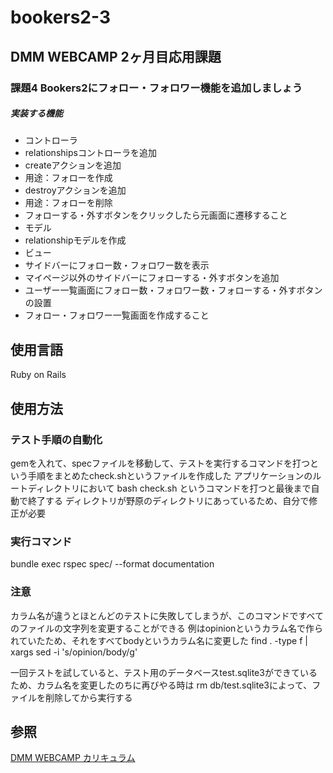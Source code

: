 # bookers2-3
## DMM WEBCAMP 2ヶ月目応用課題

### 課題4 Bookers2にフォロー・フォロワー機能を追加しましょう

##### 実装する機能
* コントローラ
* relationshipsコントローラを追加
* createアクションを追加
* 用途：フォローを作成
* destroyアクションを追加
* 用途：フォローを削除
* フォローする・外すボタンをクリックしたら元画面に遷移すること
* モデル
* relationshipモデルを作成
* ビュー
* サイドバーにフォロー数・フォロワー数を表示
* マイページ以外のサイドバーにフォローする・外すボタンを追加
* ユーザー一覧画面にフォロー数・フォロワー数・フォローする・外すボタンの設置
* フォロー・フォロワー一覧画面を作成すること

## 使用言語
Ruby on Rails

## 使用方法
### テスト手順の自動化
gemを入れて、specファイルを移動して、テストを実行するコマンドを打つという手順をまとめたcheck.shというファイルを作成した
アプリケーションのルートディレクトリにおいて
bash check.sh
というコマンドを打つと最後まで自動で終了する
ディレクトリが野原のディレクトリにあっているため、自分で修正が必要

### 実行コマンド
bundle exec rspec spec/ --format documentation

### 注意
カラム名が違うとほとんどのテストに失敗してしまうが、このコマンドですべてのファイルの文字列を変更することができる
例はopinionというカラム名で作られていたため、それをすべてbodyというカラム名に変更した
find . -type f | xargs sed -i 's/opinion/body/g'

一回テストを試していると、テスト用のデータベースtest.sqlite3ができているため、カラム名を変更したのちに再びやる時は
rm db/test.sqlite3によって、ファイルを削除してから実行する


## 参照
[DMM WEBCAMP カリキュラム](https://web-camp.online/lesson/curriculums)

